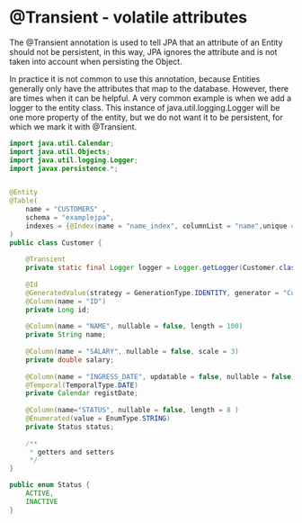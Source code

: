 # @Transient - volatile attributes

The @Transient annotation is used to tell JPA that an attribute of an Entity should not be persistent, in this way, JPA ignores the attribute and is not taken into account when persisting the Object.

In practice it is not common to use this annotation, because Entities generally only have the attributes that map to the database. However, there are times when it can be helpful. A very common example is when we add a logger to the entity class. This instance of java.util.logging.Logger will be one more property of the entity, but we do not want it to be persistent, for which we mark it with @Transient.

```java
import java.util.Calendar;
import java.util.Objects;
import java.util.logging.Logger;
import javax.persistence.*;


@Entity
@Table(
    name = "CUSTOMERS" , 
    schema = "examplejpa", 
    indexes = {@Index(name = "name_index", columnList = "name",unique = true)}
)
public class Customer {
    
    @Transient
    private static final Logger logger = Logger.getLogger(Customer.class.getSimpleName());
    
    @Id
    @GeneratedValue(strategy = GenerationType.IDENTITY, generator = "CustomerTable")
    @Column(name = "ID")
    private Long id;
    
    @Column(name = "NAME", nullable = false, length = 100)
    private String name; 
    
    @Column(name = "SALARY", nullable = false, scale = 3)
    private double salary;
    
    @Column(name = "INGRESS_DATE", updatable = false, nullable = false)
    @Temporal(TemporalType.DATE)
    private Calendar registDate;
    
    @Column(name="STATUS", nullable = false, length = 8 )
    @Enumerated(value = EnumType.STRING)
    private Status status;
     
    /**
     * getters and setters
     */
}
```

```java
public enum Status {
    ACTIVE,
    INACTIVE
}
```





